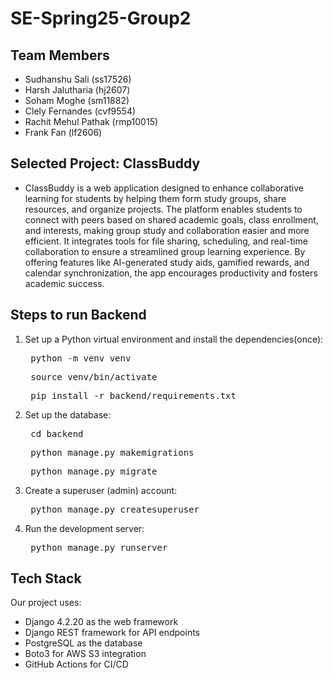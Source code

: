 # SE-Spring25-Group2

## Team Members
- Sudhanshu Sali (ss17526)
- Harsh Jalutharia (hj2607)
- Soham Moghe (sm11882)
- Clely Fernandes (cvf9554)
- Rachit Mehul Pathak (rmp10015)
- Frank Fan (lf2606)

## Selected Project: ClassBuddy

- ClassBuddy is a web application designed to enhance collaborative learning for students by helping them form study groups, share resources, and organize projects. The platform enables students to connect with peers based on shared academic goals, class enrollment, and interests, making group study and collaboration easier and more efficient. It integrates tools for file sharing, scheduling, and real-time collaboration to ensure a streamlined group learning experience. By offering features like AI-generated study aids, gamified rewards, and calendar synchronization, the app encourages productivity and fosters academic success.

## Steps to run Backend
1. Set up a Python virtual environment and install the dependencies(once):
    <pre> python -m venv venv </pre>
    <pre> source venv/bin/activate </pre>
    <pre> pip install -r backend/requirements.txt </pre>
  
2. Set up the database:
    <pre> cd backend </pre>
    <pre> python manage.py makemigrations </pre>
    <pre> python manage.py migrate </pre>
  
3. Create a superuser (admin) account:
    <pre> python manage.py createsuperuser </pre>
  
4. Run the development server:
    <pre> python manage.py runserver </pre>

## Tech Stack
Our project uses:
- Django 4.2.20 as the web framework
- Django REST framework for API endpoints
- PostgreSQL as the database
- Boto3 for AWS S3 integration
- GitHub Actions for CI/CD
  
